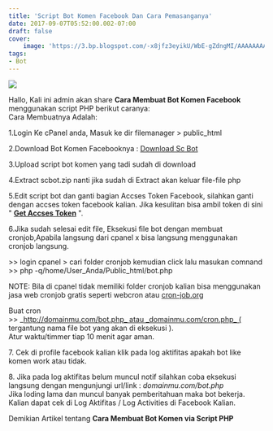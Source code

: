 ```yaml
---
title: 'Script Bot Komen Facebook Dan Cara Pemasanganya'
date: 2017-09-07T05:52:00.002-07:00
draft: false
cover:
    image: 'https://3.bp.blogspot.com/-x8jfz3eyikU/WbE-gZdngMI/AAAAAAAAAGg/N7Y8_FNCp4wovJe_bssmoQqE7CWjodjlwCLcBGAs/s320/facebook-bot-engine.png'
tags: 
- Bot
---
```


[![](https://3.bp.blogspot.com/-x8jfz3eyikU/WbE-gZdngMI/AAAAAAAAAGg/N7Y8_FNCp4wovJe_bssmoQqE7CWjodjlwCLcBGAs/s320/facebook-bot-engine.png)](https://3.bp.blogspot.com/-x8jfz3eyikU/WbE-gZdngMI/AAAAAAAAAGg/N7Y8_FNCp4wovJe_bssmoQqE7CWjodjlwCLcBGAs/s1600/facebook-bot-engine.png)

  
Hallo, Kali ini admin akan share **Cara Membuat Bot Komen Facebook** menggunakan script PHP berikut caranya:  
Cara Membuatnya Adalah:  
  
1.Login Ke cPanel anda, Masuk ke dir filemanager > public\_html  
  
2.Download Bot Komen Facebooknya : [Download Sc Bot](https://safelink-robotinternet.blogspot.com/p/generate.html?url=IyNERSU1QyU0MCUwNk1EQU4lMDdDJTEwb0UlMUFhelolMDclNUUlMDdFR0slMDZNWkklNDAlNUJRWFhBUiUwNiUxOCUxQ19fXyUwNyUwNyUxMiU1QlglNUMlNUMlNDAjIw%3D%3D)  
  
3.Upload script bot komen yang tadi sudah di download  
  
4.Extract scbot.zip nanti jika sudah di Extract akan keluar file-file php  
  
5.Edit script bot dan ganti bagian Accses Token Facebook, silahkan ganti dengan accses token facebook kalian. Jika kesulitan bisa ambil token di sini " **[Get Accses Token](http://alxbot.hol.es/token.php)** ".  
  
6.Jika sudah selesai edit file, Eksekusi file bot dengan membuat cronjob,Apabila langsung dari cpanel x bisa langsung menggunakan cronjob langsung.  
  
\>> login cpanel > cari folder cronjob kemudian click lalu masukan comnand >> php -q/home/User\_Anda/Public\_html/bot.php  

  

NOTE: Bila di cpanel tidak memiliki folder cronjob kalian bisa menggunakan jasa web cronjob gratis seperti webcron atau [cron-job.org](http://cron-job.org/)

Buat cron >> _http://domainmu.com/bot.php_ atau _domainmu.com/cron.php_ ( tergantung nama file bot yang akan di eksekusi ).  
Atur waktu/timmer tiap 10 menit agar aman.  

  

7\. Cek di profile facebook kalian klik pada log aktifitas apakah bot like komen work atau tidak.  
  
8\. Jika pada log aktifitas belum muncul notif silahkan coba eksekusi langsung dengan mengunjungi url/link : _domainmu.com/bot.php_  
Jika loding lama dan muncul banyak pemberitahuan maka bot bekerja.  
Kalian dapat cek di Log Aktifitas / Log Activities di Facebook Kalian.  
  
  
Demikian Artikel tentang **Cara Membuat Bot Komen via Script PHP**
